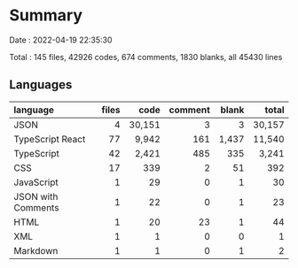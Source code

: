 # Summary

Date : 2022-04-19 22:35:30

Total : 145 files, 42926 codes, 674 comments, 1830 blanks, all 45430 lines

## Languages

| language           | files |   code | comment | blank |  total |
| :----------------- | ----: | -----: | ------: | ----: | -----: |
| JSON               |     4 | 30,151 |       3 |     3 | 30,157 |
| TypeScript React   |    77 |  9,942 |     161 | 1,437 | 11,540 |
| TypeScript         |    42 |  2,421 |     485 |   335 |  3,241 |
| CSS                |    17 |    339 |       2 |    51 |    392 |
| JavaScript         |     1 |     29 |       0 |     1 |     30 |
| JSON with Comments |     1 |     22 |       0 |     1 |     23 |
| HTML               |     1 |     20 |      23 |     1 |     44 |
| XML                |     1 |      1 |       0 |     0 |      1 |
| Markdown           |     1 |      1 |       0 |     1 |      2 |
